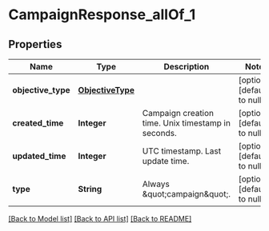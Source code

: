 # CampaignResponse_allOf_1
## Properties

Name | Type | Description | Notes
------------ | ------------- | ------------- | -------------
**objective\_type** | [**ObjectiveType**](ObjectiveType.md) |  | [optional] [default to null]
**created\_time** | **Integer** | Campaign creation time. Unix timestamp in seconds. | [optional] [default to null]
**updated\_time** | **Integer** | UTC timestamp. Last update time. | [optional] [default to null]
**type** | **String** | Always \&quot;campaign\&quot;. | [optional] [default to null]

[[Back to Model list]](../README.md#documentation-for-models) [[Back to API list]](../README.md#documentation-for-api-endpoints) [[Back to README]](../README.md)

